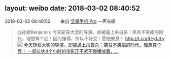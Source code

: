layout: weibo
date: 2018-03-02 08:40:52
---
<meta name="referrer" content="no-referrer" />

2018-03-02 08:40:52  &nbsp;&nbsp;&nbsp;&nbsp;&nbsp;&nbsp; 来自 <a href="http://app.weibo.com/t/feed/Z4AgP" rel="nofollow">坚果手机 Pro</a>
一声长叹
>  @孙斌Benjamin: 今天斩获大奖的导演，却被逼上吊自杀：笑贫不笑娼的时代，理想算个屁！因为懂得，所以不好受！愿他安息！ http://t.cn/REy1JLy ​​​
[<img style="float: left;" src="http://r.sinaimg.cn/large/tc/mmbiz_qpic_cn/ee1b31d134862b361484dca84fc08bfc.jpg"/>今天斩获大奖的导演，却被逼上吊自杀：笑贫不笑娼的时代，理想算个屁！
一部长达4个小时的电影正不紧不慢播放着，...](http://mp.weixin.qq.com/s?__biz=MzIyMDkwMzczOQ==&mid=2247504712&idx=1&sn=1c88ad53ddd67bde60073f3d89ffe382)

